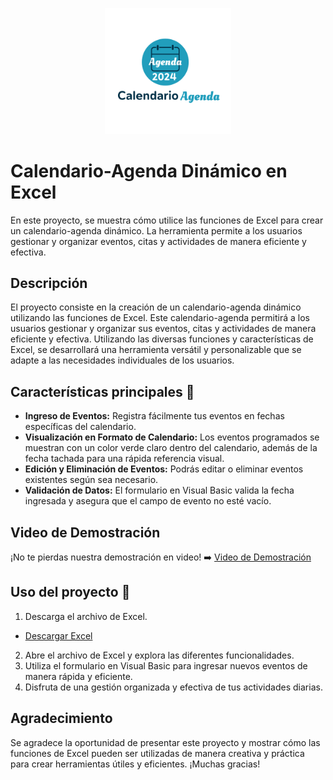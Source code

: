 <p align="center">
   <a href="https://1drv.ms/x/c/6ccc2d91e80a0ebd/EQMu31a_JbxHoI54NMkFz1kBkFmh7JyXcpQe4qYfKcKJFg?e=aHfz05">
  <img src="/img/Agenda.png" alt="Descripción de la imagen" width="40%">
</a>
</p>


# Calendario-Agenda Dinámico en Excel

En este proyecto, se muestra cómo utilice las funciones de Excel para crear un calendario-agenda dinámico. La herramienta permite a los usuarios gestionar y organizar eventos, citas y actividades de manera eficiente y efectiva. 

## Descripción

El proyecto consiste en la creación de un calendario-agenda dinámico utilizando las funciones de Excel. Este calendario-agenda permitirá a los usuarios gestionar y organizar sus eventos, citas y actividades de manera eficiente y efectiva. Utilizando las diversas funciones y características de Excel, se desarrollará una herramienta versátil y personalizable que se adapte a las necesidades individuales de los usuarios.

## Características principales 🚀

- **Ingreso de Eventos:** Registra fácilmente tus eventos en fechas específicas del calendario.
- **Visualización en Formato de Calendario:** Los eventos programados se muestran con un color verde claro dentro del calendario, además de la fecha tachada para una rápida referencia visual.
- **Edición y Eliminación de Eventos:** Podrás editar o eliminar eventos existentes según sea necesario.
- **Validación de Datos:** El formulario en Visual Basic valida la fecha ingresada y asegura que el campo de evento no esté vacío.

## Video de Demostración

¡No te pierdas nuestra demostración en video! ➡️ [Video de Demostración](https://acortar.link/Video-demostracion)


## Uso del proyecto 📝

1. Descarga el archivo de Excel.
- [Descargar Excel](https://github.com/bparedes21/Calendario-Agenda-Dinamico-en-Excel/tree/main/Archivo%20Excel)
2. Abre el archivo de Excel y explora las diferentes funcionalidades.
3. Utiliza el formulario en Visual Basic para ingresar nuevos eventos de manera rápida y eficiente.
4. Disfruta de una gestión organizada y efectiva de tus actividades diarias.

## Agradecimiento

Se agradece la oportunidad de presentar este proyecto y mostrar cómo las funciones de Excel pueden ser utilizadas de manera creativa y práctica para crear herramientas útiles y eficientes. ¡Muchas gracias!

